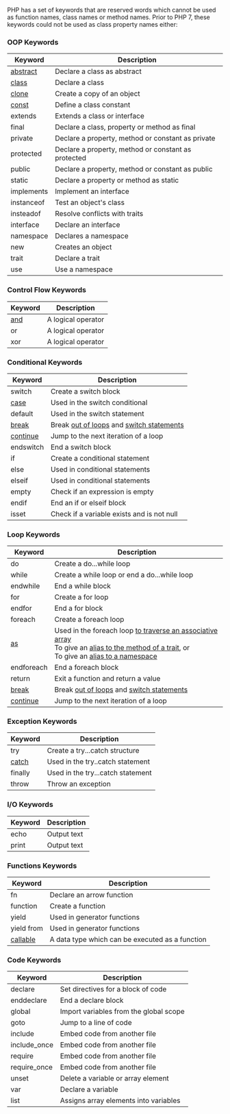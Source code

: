 PHP has a set of keywords that are reserved words which cannot be used as function names, class names or method names. Prior to PHP 7, these keywords could not be used as class property names either:


### OOP Keywords
|Keyword|	Description|
|---|---|
|[abstract](../Classes/phpAbstract.md)|	Declare a class as abstract|
|[class](../Classes/phpCls.md)|	Declare a class|
|[clone](../Classes/phpCls.md#php-clone-keyword)|	Create a copy of an object|
|[const](phpConst.md)|	Define a class constant|
|extends|	Extends a class or interface|
|final|	Declare a class, property or method as final|
|private|	Declare a property, method or constant as private|
|protected|	Declare a property, method or constant as protected|
|public|	Declare a property, method or constant as public|
|static|	Declare a property or method as static|
|implements|	Implement an interface|
|instanceof|	Test an object's class|
|insteadof|	Resolve conflicts with traits|
|interface|	Declare an interface|
|namespace|	Declares a namespace|
|new|	Creates an object|
|trait|	Declare a trait|
|use|	Use a namespace|

### Control Flow Keywords
|Keyword|	Description|
|---|---|
|[and](phpOperators1.md#php-logical-operators)|	A logical operator|
|or|	A logical operator|
|xor|	A logical operator|

### Conditional Keywords
|Keyword|	Description|
|---|---|
|switch|	Create a switch block|
|[case](phpIF.md#switch-statement)|	Used in the switch conditional|
|default|	Used in the switch statement|
|[break](phpLoops.md#break-and-continue)|	Break [out of loops](phpLoops.md#break-and-continue) and [switch statements](phpIF.md#switch-statement)|
|[continue](phpLoops.md#break-and-continue)|	Jump to the next iteration of a loop |
|endswitch|	End a switch block|
|if|	Create a conditional statement|
|else|	Used in conditional statements|
|elseif|	Used in conditional statements|
|empty|	Check if an expression is empty|
|endif|	End an if or elseif block|
|isset|	Check if a variable exists and is not null|


### Loop Keywords

|Keyword|	Description|
|---|---|
|do|	Create a do...while loop|
|while|	Create a while loop or end a do...while loop|
|endwhile|	End a while block|
|for|	Create a for loop|
|endfor|	End a for block|
|foreach|	Create a foreach loop|
|[as](phpLoops.md#foreach)|	Used in the foreach loop [to traverse an associative array](phpLoops.md#foreach) </br>To give an [alias to the method of a trait](../Classes/phpTraits.md#trait-alias), or </br>To give an [alias to a namespace](../Classes/phpNamespaces.md#namespace-alias)|
|endforeach|	End a foreach block|
|return|	Exit a function and return a value|
|[break](phpLoops.md#break-and-continue)|	Break [out of loops](phpLoops.md#break-and-continue) and [switch statements](phpIF.md#switch-statement)|
|[continue](phpLoops.md#break-and-continue)|	Jump to the next iteration of a loop |


### Exception Keywords
|Keyword|	Description|
|---|---|
|try|	Create a try...catch structure|
|[catch](../Func/phpExceptions.md#the-trycatch-statement)|	Used in the try..catch statement|
|finally|	Used in the try...catch statement|
|throw|	Throw an exception|

### I/O Keywords
|Keyword|	Description|
|---|---|
|echo|	Output text|
|print|	Output text|


### Functions Keywords
|Keyword|	Description|
|---|---|
|fn|	Declare an arrow function|
|function|	Create a function|
|yield|	Used in generator functions|
|yield from|	Used in generator functions|
|[callable](../Func/phpCallback.md#php-callable-keyword)|	A data type which can be executed as a function|


### Code Keywords
|Keyword|	Description|
|---|---|
|declare|	Set directives for a block of code|
|enddeclare|	End a declare block|
|global|	Import variables from the global scope|
|goto|	Jump to a line of code|
|include|	Embed code from another file|
|include_once|	Embed code from another file|
|require	|Embed code from another file|
|require_once|	Embed code from another file|
|unset|	Delete a variable or array element|
|var|	Declare a variable|
|list|	Assigns array elements into variables|